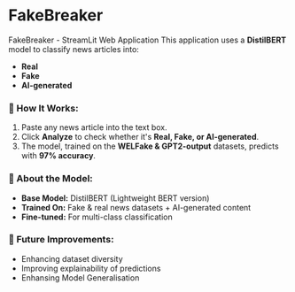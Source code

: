 # FakeBreaker
FakeBreaker - StreamLit Web Application
This application uses a **DistilBERT** model to classify news articles into:
- **Real** 
- **Fake**
- **AI-generated**
 
### 📌 How It Works:
1. Paste any news article into the text box.
2. Click **Analyze** to check whether it's **Real, Fake, or AI-generated**.
3. The model, trained on the **WELFake & GPT2-output** datasets, predicts with **97% accuracy**.

### 🧠 About the Model:
- **Base Model:** DistilBERT (Lightweight BERT version)
- **Trained On:** Fake & real news datasets + AI-generated content
- **Fine-tuned:** For multi-class classification

### 🚀 Future Improvements:
- Enhancing dataset diversity
- Improving explainability of predictions
- Enhansing Model Generalisation

